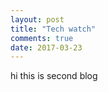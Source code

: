```yaml
---
layout: post
title: "Tech watch"
comments: true
date: 2017-03-23
---
```

<p>hi this is second blog</p>
